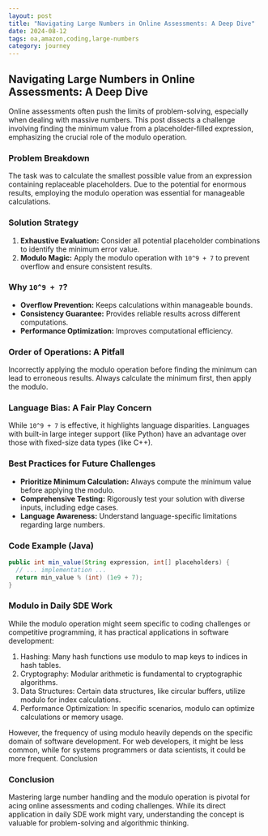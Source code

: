 ```yaml
---
layout: post
title: "Navigating Large Numbers in Online Assessments: A Deep Dive"
date: 2024-08-12
tags: oa,amazon,coding,large-numbers
category: journey
---
```


## Navigating Large Numbers in Online Assessments: A Deep Dive

Online assessments often push the limits of problem-solving, especially when dealing with massive numbers. This post dissects a challenge involving finding the minimum value from a placeholder-filled expression, emphasizing the crucial role of the modulo operation.

### Problem Breakdown

The task was to calculate the smallest possible value from an expression containing replaceable placeholders. Due to the potential for enormous results, employing the modulo operation was essential for manageable calculations.

### Solution Strategy

1. **Exhaustive Evaluation:** Consider all potential placeholder combinations to identify the minimum error value.
2. **Modulo Magic:** Apply the modulo operation with `10^9 + 7` to prevent overflow and ensure consistent results.

### Why `10^9 + 7`?
* **Overflow Prevention:** Keeps calculations within manageable bounds.
* **Consistency Guarantee:** Provides reliable results across different computations.
* **Performance Optimization:** Improves computational efficiency.

### Order of Operations: A Pitfall
Incorrectly applying the modulo operation before finding the minimum can lead to erroneous results. Always calculate the minimum first, then apply the modulo.

### Language Bias: A Fair Play Concern
While `10^9 + 7` is effective, it highlights language disparities. Languages with built-in large integer support (like Python) have an advantage over those with fixed-size data types (like C++).

### Best Practices for Future Challenges
* **Prioritize Minimum Calculation:** Always compute the minimum value before applying the modulo.
* **Comprehensive Testing:** Rigorously test your solution with diverse inputs, including edge cases.
* **Language Awareness:** Understand language-specific limitations regarding large numbers.

### Code Example (Java)

```java
public int min_value(String expression, int[] placeholders) {
  // ... implementation ...
  return min_value % (int) (1e9 + 7);
}
```

### Modulo in Daily SDE Work

While the modulo operation might seem specific to coding challenges or competitive programming, it has practical applications in software development:

1. Hashing: Many hash functions use modulo to map keys to indices in hash tables.
2. Cryptography: Modular arithmetic is fundamental to cryptographic algorithms.
3. Data Structures: Certain data structures, like circular buffers, utilize modulo for index calculations.
4. Performance Optimization: In specific scenarios, modulo can optimize calculations or memory usage.

However, the frequency of using modulo heavily depends on the specific domain of software development. For web developers, it might be less common, while for systems programmers or data scientists, it could be more frequent.
Conclusion

### Conclusion

Mastering large number handling and the modulo operation is pivotal for acing online assessments and coding challenges. While its direct application in daily SDE work might vary, understanding the concept is valuable for problem-solving and algorithmic thinking.